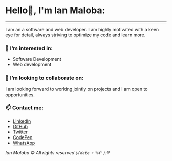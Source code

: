 # Hello👋, I'm Ian Maloba:
---
I am an a software and web developer. I am highly motivated with a keen eye for detail, always striving to optimize my code and learn more.

### 👀 I’m interested in:
- Software Development
- Web development


### 💞️ I’m looking to collaborate on:
I am looking forward to working jointly on projects and I am open to opportunities.

### 📫 Contact me:
- [LinkedIn](https://www.linkedin.com/in/ianmalobamwakha)
- [GitHub](https://github.com/IanMalobaMwakha)
- [Twitter](https://twitter.com/IanMwakha)
- [CodePen](https://codepen.io/ianmalobamwakha/pens/public)
- [WhatsApp](https://wa.link/9swn5e)

  
*Ian Maloba © All rights reserved `$(date +'%Y')`.®*
